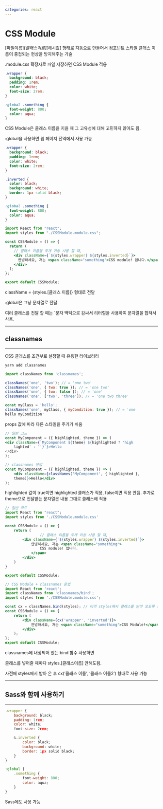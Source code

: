 ```yaml
---
categories: react
---
```


# CSS Module

[파일이름]_[클래스이름]_[해시값] 형태로 자동으로 만들어서 컴포넌트 스타일 클래스 이름이 중첩되는 현상을 방지해주는 기술

.module.css 확장자로 파일 저장하면 CSS Module 적용

```css
.wrapper {
  background: black;
  padding: 1rem;
  color: white;
  font-size: 2rem;
}

:global .something {
  font-weight: 800;
  color: aqua;
}
```

CSS Module은 클래스 이름을 지을 때 그 고유성에 대해 고민하지 않아도 됨.

:global을 사용하면 웹 페이지 전역에서 사용 가능

```css
.wrapper {
  background: black;
  padding: 1rem;
  color: white;
  font-size: 2rem;
}

.inverted {
  color: black;
  background: white;
  border: 1px solid black;
}

:global .something {
  font-weight: 800;
  color: aqua;
}
```

```jsx
import React from "react";
import styles from "./CSSModule.module.css";

const CSSModule = () => {
  return (
    // 클래스 이름을 두개 이상 사용 할 때,
    <div className={`${styles.wrapper} ${styles.inverted}`}>
      안녕하세요, 저는 <span className="something">CSS module! 입니다.</span>
    </div>
  );
};

export default CSSModule;
```

className = {styles.[클래스 이름]} 형태로 전달

:global은 그냥 문자열로 전달

여러 클래스를 전달 할 때는 `문자 백틱으로 감싸서 리터럴을 사용하여 문자열을 합쳐서 사용.

---

## classnames

---

CSS 클래스를 조건부로 설정할 때 유용한 라이브러리

```powershell
yarn add classnames
```

```jsx
import classNames from 'classnames';

classNames('one', 'two'); // = 'one two'
classNames('one', { two: true }); // = 'one two'
classNames('one', { two: false }); // = 'one'
classNames('one', ['two', 'three']); // = 'one two three'

const myClass = 'hello';
classNames('one', myClass, { myCondition: true }); // = 'one
hello myCondition'
```

props 값에 따라 다른 스타일을 주기가 쉬움

```jsx
// 일반 코드
const MyComponent = ({ highlighted, theme }) => (
<div className={`MyComponent ${theme} ${highlighted ? 'high
	lighted' : ''}`}>Hello
</div>
);

// classnames 문법
const MyComponent = ({ highlighted, theme }) => (
	<div className={classNames('MyComponent', { highlighted },
	theme)}>Hello</div>
);
```

highlighted 값이 true이면 highlighted 클래스가 적용, false이면 적용 안됨. 추가로 theme으로 전달받는 문자열은 내용 그대로 클래스에 적용

```jsx
// 일반 코드
import React from "react";
import styles from './CSSModule.module.css'

const CSSModule = () => {
    return (
				// 클래스 이름을 두개 이상 사용 할 때,
        <div className={`${styles.wrapper} ${styles.inverted}`}>
            안녕하세요, 저는 <span className="something">
                CSS module! 입니다.
            </span>
        </div>
    )
}

export default CSSModule;

// CSS Module + classnames 문법
import React from 'react';
import classNames from 'classnames/bind';
import styles from './CSSModule.module.css';

const cx = classNames.bind(styles); // 미리 styles에서 클래스를 받아 오도록 설정하고
const CSSModule = () => {
    return (
        <div className={cx('wrapper', 'inverted')}>
            안녕하세요, 저는 <span className="something">CSS Module!</span>
        </div>
    );
};
export default CSSModule;
```

classnames에 내장되어 있는 bind 함수 사용하면

클래스를 넣어줄 때마다 styles.[클래스이름] 안해도됨.

사전에 styles에서 받아 온 후 cx(’클래스 이름’, ‘클래스 이름2’) 형태로 사용 가능

---

## Sass와 함께 사용하기

---

```jsx
.wrapper {
    background: black;
    padding: 1rem;
    color: white;
    font-size: 2rem;

    &.inverted {
        color: black;
        background: white;
        border: 1px solid black;
    }
}

:global {
    .something {
        font-weight: 800;
        color: aqua;
    }
}
```

Sass에도 사용 가능
